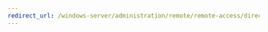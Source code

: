 ```yaml
---
redirect_url: /windows-server/administration/remote/remote-access/directaccess/single-server-wizard/da-basic-configure-s1-infrastructure
---
```

 
  


